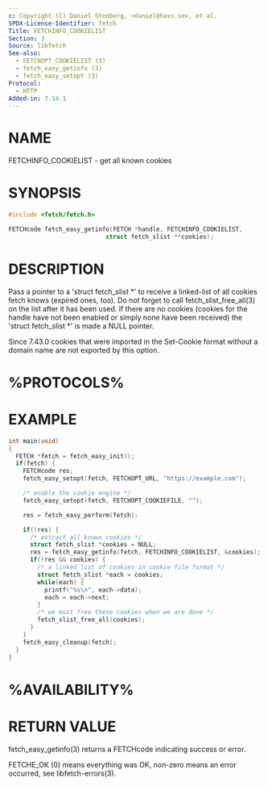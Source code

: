 ```yaml
---
c: Copyright (C) Daniel Stenberg, <daniel@haxx.se>, et al.
SPDX-License-Identifier: fetch
Title: FETCHINFO_COOKIELIST
Section: 3
Source: libfetch
See-also:
  - FETCHOPT_COOKIELIST (3)
  - fetch_easy_getinfo (3)
  - fetch_easy_setopt (3)
Protocol:
  - HTTP
Added-in: 7.14.1
---
```


# NAME

FETCHINFO_COOKIELIST - get all known cookies

# SYNOPSIS

~~~c
#include <fetch/fetch.h>

FETCHcode fetch_easy_getinfo(FETCH *handle, FETCHINFO_COOKIELIST,
                           struct fetch_slist **cookies);
~~~

# DESCRIPTION

Pass a pointer to a 'struct fetch_slist *' to receive a linked-list of all
cookies fetch knows (expired ones, too). Do not forget to call
fetch_slist_free_all(3) on the list after it has been used. If there are no
cookies (cookies for the handle have not been enabled or simply none have been
received) the 'struct fetch_slist *' is made a NULL pointer.

Since 7.43.0 cookies that were imported in the Set-Cookie format without a
domain name are not exported by this option.

# %PROTOCOLS%

# EXAMPLE

~~~c
int main(void)
{
  FETCH *fetch = fetch_easy_init();
  if(fetch) {
    FETCHcode res;
    fetch_easy_setopt(fetch, FETCHOPT_URL, "https://example.com");

    /* enable the cookie engine */
    fetch_easy_setopt(fetch, FETCHOPT_COOKIEFILE, "");

    res = fetch_easy_perform(fetch);

    if(!res) {
      /* extract all known cookies */
      struct fetch_slist *cookies = NULL;
      res = fetch_easy_getinfo(fetch, FETCHINFO_COOKIELIST, &cookies);
      if(!res && cookies) {
        /* a linked list of cookies in cookie file format */
        struct fetch_slist *each = cookies;
        while(each) {
          printf("%s\n", each->data);
          each = each->next;
        }
        /* we must free these cookies when we are done */
        fetch_slist_free_all(cookies);
      }
    }
    fetch_easy_cleanup(fetch);
  }
}
~~~

# %AVAILABILITY%

# RETURN VALUE

fetch_easy_getinfo(3) returns a FETCHcode indicating success or error.

FETCHE_OK (0) means everything was OK, non-zero means an error occurred, see
libfetch-errors(3).
